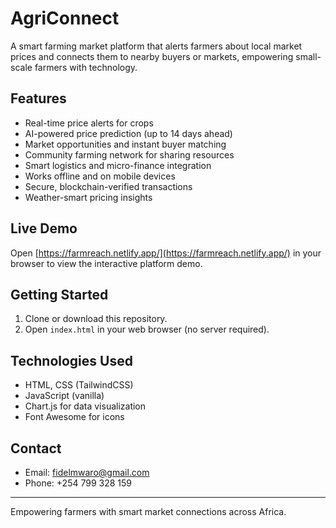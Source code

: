 # AgriConnect

A smart farming market platform that alerts farmers about local market prices and connects them to nearby buyers or markets, empowering small-scale farmers with technology.

## Features

- Real-time price alerts for crops
- AI-powered price prediction (up to 14 days ahead)
- Market opportunities and instant buyer matching
- Community farming network for sharing resources
- Smart logistics and micro-finance integration
- Works offline and on mobile devices
- Secure, blockchain-verified transactions
- Weather-smart pricing insights

## Live Demo

Open [https://farmreach.netlify.app/](https://farmreach.netlify.app/) in your browser to view the interactive platform demo.

## Getting Started

1. Clone or download this repository.
2. Open `index.html` in your web browser (no server required).

## Technologies Used

- HTML, CSS (TailwindCSS)
- JavaScript (vanilla)
- Chart.js for data visualization
- Font Awesome for icons

## Contact

- Email: fidelmwaro@gmail.com
- Phone: +254 799 328 159

---

Empowering farmers with smart market connections across Africa.
